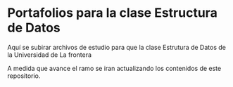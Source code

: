 # Portafolios para la clase Estructura de Datos
Aquí se subirar archivos de estudio para que la clase Estrutura de Datos de la Universidad de La frontera

A medida que avance el ramo se iran actualizando los contenidos de este repositorio.
